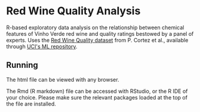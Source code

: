 Red Wine Quality Analysis
=================================

R-based exploratory data analysis on the relationship between chemical features of Vinho Verde red wine and quality ratings bestowed by a panel of experts. Uses the [Red Wine Quality dataset](http://www3.dsi.uminho.pt/pcortez/wine/) from P. Cortez et al., available through [UCI's ML repository](https://archive.ics.uci.edu/ml/datasets/Wine+Quality). 

Running
-------

The html file can be viewed with any browser.

The Rmd (R markdown) file can be accessed with RStudio, or the R IDE of your choice. Please make sure the relevant packages loaded at the top of the file are installed.